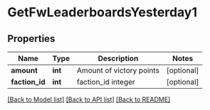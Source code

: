 # GetFwLeaderboardsYesterday1

## Properties
Name | Type | Description | Notes
------------ | ------------- | ------------- | -------------
**amount** | **int** | Amount of victory points | [optional] 
**faction_id** | **int** | faction_id integer | [optional] 

[[Back to Model list]](../README.md#documentation-for-models) [[Back to API list]](../README.md#documentation-for-api-endpoints) [[Back to README]](../README.md)


